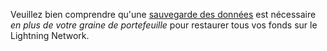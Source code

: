 Veuillez bien comprendre qu'une [sauvegarde des données](https://docs.decred.org/lightning-network/backups/) est nécessaire _en plus de votre graine de portefeuille_ pour restaurer tous vos fonds sur le Lightning Network.
